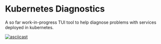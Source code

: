# Kubernetes Diagnostics

A so far work-in-progress TUI tool to help diagnose problems with services deployed in kubernetes.

[![asciicast](https://asciinema.org/a/244646.svg)](https://asciinema.org/a/244646)
